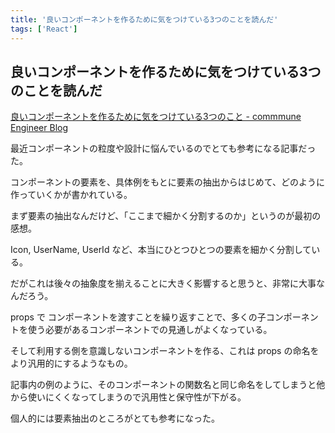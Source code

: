```yaml
---
title: '良いコンポーネントを作るために気をつけている3つのことを読んだ'
tags: ['React']
---
```


## 良いコンポーネントを作るために気をつけている3つのことを読んだ

[良いコンポーネントを作るために気をつけている3つのこと \- commmune Engineer Blog](https://tech.commmune.jp/entry/2022/07/11/112308)

最近コンポーネントの粒度や設計に悩んでいるのでとても参考になる記事だった。

コンポーネントの要素を、具体例をもとに要素の抽出からはじめて、どのように作っていくかが書かれている。

まず要素の抽出なんだけど、「ここまで細かく分割するのか」というのが最初の感想。

Icon, UserName, UserId など、本当にひとつひとつの要素を細かく分割している。

だがこれは後々の抽象度を揃えることに大きく影響すると思うと、非常に大事なんだろう。

props で コンポーネントを渡すことを繰り返すことで、多くの子コンポーネントを使う必要があるコンポーネントでの見通しがよくなっている。

そして利用する側を意識しないコンポーネントを作る、これは props の命名をより汎用的にするようなもの。

記事内の例のように、そのコンポーネントの関数名と同じ命名をしてしまうと他から使いにくくなってしまうので汎用性と保守性が下がる。

個人的には要素抽出のところがとても参考になった。
